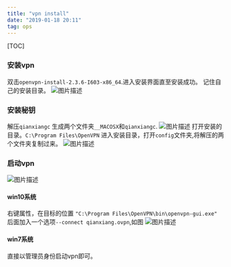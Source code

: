 ```yaml
---
title: "vpn install"
date: "2019-01-18 20:11"
tag: ops
---
```


[TOC]

### 安装vpn

双击`openvpn-install-2.3.6-I603-x86_64`.进入安装界面直至安装成功。
记住自己的安装目录。
![图片描述](http://pic.fenghong.tech/tapd_23280401_base64_1547807430_68.png)

### 安装秘钥

解压`qianxiangc`
生成两个文件夹`__MACOSX`和`qianxiangc`.
![图片描述](http://pic.fenghong.tech/tapd_23280401_base64_1547807282_69.png)
打开安装的目录。`C:\Program Files\OpenVPN`
进入安装目录，打开`config`文件夹,将解压的两个文件夹复制过来。
![图片描述](http://pic.fenghong.tech/tapd_23280401_base64_1547807545_100.png)

### 启动vpn

![图片描述](http://pic.fenghong.tech/tapd_23280401_base64_1547807627_27.png)

#### win10系统

右键属性，在目标的位置 `"C:\Program Files\OpenVPN\bin\openvpn-gui.exe" `后面加入一个选项`--connect qianxiang.ovpn`,如图
![图片描述](http://pic.fenghong.tech/tapd_23280401_base64_1547807698_66.png)

#### win7系统

直接以管理员身份启动vpn即可。

